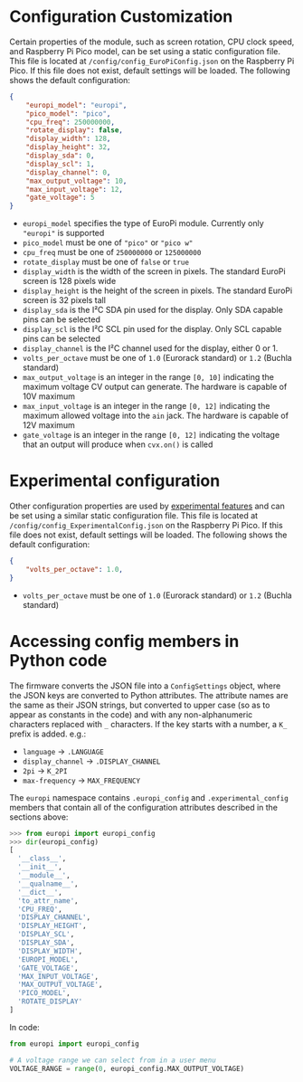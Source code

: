# Configuration Customization

Certain properties of the module, such as screen rotation, CPU clock speed, and Raspberry Pi Pico model, can be
set using a static configuration file.  This file is located at `/config/config_EuroPiConfig.json` on the
Raspberry Pi Pico. If this file does not exist, default settings will be loaded.  The following shows the
default configuration:
```json
{
    "europi_model": "europi",
    "pico_model": "pico",
    "cpu_freq": 250000000,
    "rotate_display": false,
    "display_width": 128,
    "display_height": 32,
    "display_sda": 0,
    "display_scl": 1,
    "display_channel": 0,
    "max_output_voltage": 10,
    "max_input_voltage": 12,
    "gate_voltage": 5
}
```

- `europi_model` specifies the type of EuroPi module. Currently only `"europi"` is supported
- `pico_model` must be one of `"pico"` or `"pico w"`
- `cpu_freq` must be one of `250000000` or `125000000`
- `rotate_display` must be one of `false` or `true`
- `display_width` is the width of the screen in pixels. The standard EuroPi screen is 128 pixels wide
- `display_height` is the height of the screen in pixels. The standard EuroPi screen is 32 pixels tall
- `display_sda` is the I²C SDA pin used for the display. Only SDA capable pins can be selected
- `display_scl` is the I²C SCL pin used for the display. Only SCL capable pins can be selected
- `display_channel` is the I²C channel used for the display, either 0 or 1.
- `volts_per_octave` must be one of `1.0` (Eurorack standard) or `1.2` (Buchla standard)
- `max_output_voltage` is an integer in the range `[0, 10]` indicating the maximum voltage CV output can generate.
  The hardware is capable of 10V maximum
- `max_input_voltage` is an integer in the range `[0, 12]` indicating the maximum allowed voltage into the `ain` jack.
  The hardware is capable of 12V maximum
- `gate_voltage` is an integer in the range `[0, 12]` indicating the voltage that an output will produce when `cvx.on()` is called



# Experimental configuration

Other configuration properties are used by [experimental features](software/firmware/experimental/__init__.py)
and can be set using a similar static configuration file. This file is located at `/config/config_ExperimentalConfig.json`
on the Raspberry Pi Pico. If this file does not exist, default settings will be loaded.  The following
shows the default configuration:

```json
{
    "volts_per_octave": 1.0,
}
```

- `volts_per_octave` must be one of `1.0` (Eurorack standard) or `1.2` (Buchla standard)


# Accessing config members in Python code

The firmware converts the JSON file into a `ConfigSettings` object, where the JSON keys are converted
to Python attributes.  The attribute names are the same as their JSON strings, but converted to upper case (so as to
appear as constants in the code) and with any non-alphanumeric characters replaced with `_` characters.  If the key
starts with a number, a `K_` prefix is added. e.g.:

- `language` -> `.LANGUAGE`
- `display_channel` -> `.DISPLAY_CHANNEL`
- `2pi` -> `K_2PI`
- `max-frequency` -> `MAX_FREQUENCY`

The `europi` namespace contains `.europi_config` and `.experimental_config` members that contain all of the
configuration attributes described in the sections above:

```python
>>> from europi import europi_config
>>> dir(europi_config)
[
  '__class__',
  '__init__',
  '__module__',
  '__qualname__',
  '__dict__',
  'to_attr_name',
  'CPU_FREQ',
  'DISPLAY_CHANNEL',
  'DISPLAY_HEIGHT',
  'DISPLAY_SCL',
  'DISPLAY_SDA',
  'DISPLAY_WIDTH',
  'EUROPI_MODEL',
  'GATE_VOLTAGE',
  'MAX_INPUT_VOLTAGE',
  'MAX_OUTPUT_VOLTAGE',
  'PICO_MODEL',
  'ROTATE_DISPLAY'
]
```

In code:

```python
from europi import europi_config

# A voltage range we can select from in a user menu
VOLTAGE_RANGE = range(0, europi_config.MAX_OUTPUT_VOLTAGE)
```
